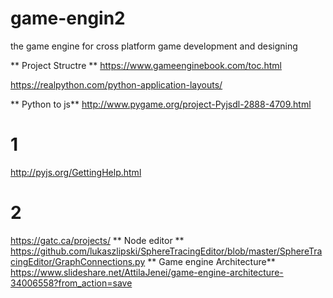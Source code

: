 # game-engin2
the game engine for cross platform game development and designing 


** Project Structre **
https://www.gameenginebook.com/toc.html

https://realpython.com/python-application-layouts/

** Python to js**
http://www.pygame.org/project-Pyjsdl-2888-4709.html
# 1
http://pyjs.org/GettingHelp.html
# 2
https://gatc.ca/projects/
** Node editor **
https://github.com/lukaszlipski/SphereTracingEditor/blob/master/SphereTracingEditor/GraphConnections.py
** Game engine Architecture**
https://www.slideshare.net/AttilaJenei/game-engine-architecture-34006558?from_action=save

